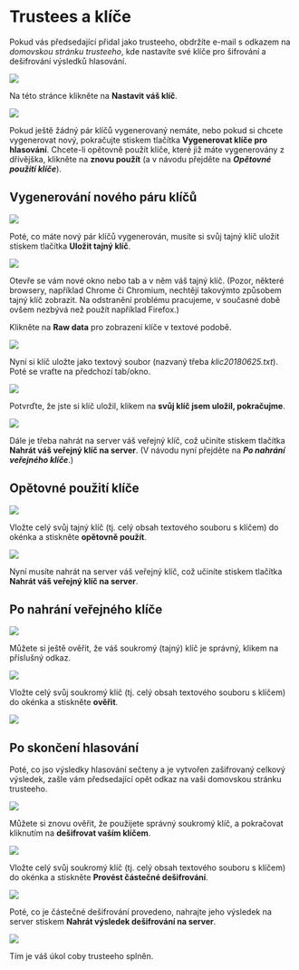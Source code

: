 # Trustees a klíče

Pokud vás předsedající přidal jako trusteeho, obdržíte e-mail s odkazem na *domovskou stránku trusteeho*, kde nastavíte své klíče pro šifrování a dešifrování výsledků hlasování.

![](../../../assets/img/helios/h-t1.png)

Na této stránce klikněte na **Nastavit váš klíč**.

![](../../../assets/img/helios/h-t2.png)

Pokud ještě žádný pár klíčů vygenerovaný nemáte, nebo pokud si chcete vygenerovat nový, pokračujte stiskem tlačítka **Vygenerovat klíče pro hlasování**. Chcete-li opětovně použít klíče, které již máte vygenerovány z dřívějška, klikněte na **znovu použít** (a v návodu přejděte na ***Opětovné použití klíče***). 

## Vygenerování nového páru klíčů

![](../../../assets/img/helios/h-t3.png)

Poté, co máte nový pár klíčů vygenerován, musíte si svůj tajný klíč uložit stiskem tlačítka **Uložit tajný klíč**.

![](../../../assets/img/helios/h-t4.png)

Otevře se vám nové okno nebo tab a v něm váš tajný klíč. (Pozor, některé browsery, například Chrome či Chromium, nechtějí takovýmto způsobem tajný klíč zobrazit. Na odstranění problému pracujeme, v současné době ovšem nezbývá než použít například Firefox.)

Klikněte na **Raw data** pro zobrazení klíče v textové podobě.

![](../../../assets/img/helios/h-t5.png)

Nyní si klíč uložte jako textový soubor (nazvaný třeba *klic20180625.txt*). Poté se vraťte na předchozí tab/okno.

![](../../../assets/img/helios/h-t6.png)

Potvrďte, že jste si klíč uložil, klikem na **svůj klíč jsem uložil, pokračujme**.

![](../../../assets/img/helios/h-t7.png)

Dále je třeba nahrát na server váš veřejný klíč, což učiníte stiskem tlačítka **Nahrát váš veřejný klíč na server**. (V návodu nyní přejděte na ***Po nahrání veřejného klíče***.)

## Opětovné použití klíče

![](../../../assets/img/helios/h-t8.png)

Vložte celý svůj tajný klíč (tj. celý obsah textového souboru s klíčem) do okénka a stiskněte **opětovně použít**.

![](../../../assets/img/helios/h-t9.png)

Nyní musíte nahrát na server váš veřejný klíč, což učiníte stiskem tlačítka **Nahrát váš veřejný klíč na server**. 

## Po nahrání veřejného klíče

![](../../../assets/img/helios/h-t10.png)

Můžete si ještě ověřit, že váš soukromý (tajný) klíč je správný, klikem na příslušný odkaz.

![](../../../assets/img/helios/h-t11.png)

Vložte celý svůj soukromý klíč (tj. celý obsah textového souboru s klíčem) do okénka a stiskněte **ověřit**.

![](../../../assets/img/helios/h-t12.png)

## Po skončení hlasování

Poté, co jso výsledky hlasování sečteny a je vytvořen zašifrovaný celkový výsledek, zašle vám předsedající opět odkaz na vaši domovskou stránku trusteeho.

![](../../../assets/img/helios/h-t13.png)

Můžete si znovu ověřit, že použijete správný soukromý klíč, a pokračovat kliknutím na **dešifrovat vaším klíčem**.

![](../../../assets/img/helios/h-t14.png)

Vložte celý svůj soukromý klíč (tj. celý obsah textového souboru s klíčem) do okénka a stiskněte **Provést částečné dešifrování**.

![](../../../assets/img/helios/h-t15.png)

Poté, co je částečné dešifrování provedeno, nahrajte jeho výsledek na server stiskem **Nahrát výsledek dešifrování na server**.

![](../../../assets/img/helios/h-t16.png)

Tím je váš úkol coby trusteeho splněn.





